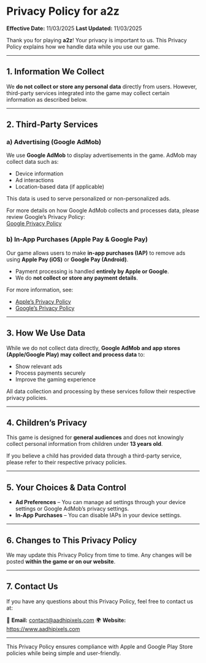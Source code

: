 # Privacy Policy for a2z

**Effective Date:** 11/03/2025
**Last Updated:** 11/03/2025

Thank you for playing **a2z**! Your privacy is important to us. This Privacy Policy explains how we handle data while you use our game.  

---

## 1. Information We Collect  
We **do not collect or store any personal data** directly from users. However, third-party services integrated into the game may collect certain information as described below.  

---

## 2. Third-Party Services  

### a) Advertising (Google AdMob)  
We use **Google AdMob** to display advertisements in the game. AdMob may collect data such as:  
- Device information  
- Ad interactions  
- Location-based data (if applicable)  

This data is used to serve personalized or non-personalized ads.  

For more details on how Google AdMob collects and processes data, please review Google’s Privacy Policy:  
[Google Privacy Policy](https://policies.google.com/privacy)  

### b) In-App Purchases (Apple Pay & Google Pay)  
Our game allows users to make **in-app purchases (IAP)** to remove ads using **Apple Pay (iOS)** or **Google Pay (Android)**.  

- Payment processing is handled **entirely by Apple or Google**.  
- We do **not collect or store any payment details**.  

For more information, see:  
- [Apple’s Privacy Policy](https://www.apple.com/legal/privacy)  
- [Google’s Privacy Policy](https://policies.google.com/privacy)  

---

## 3. How We Use Data  
While we do not collect data directly, **Google AdMob and app stores (Apple/Google Play) may collect and process data** to:  
- Show relevant ads  
- Process payments securely  
- Improve the gaming experience  

All data collection and processing by these services follow their respective privacy policies.  

---

## 4. Children’s Privacy  
This game is designed for **general audiences** and does not knowingly collect personal information from children under **13 years old**.  

If you believe a child has provided data through a third-party service, please refer to their respective privacy policies.  

---

## 5. Your Choices & Data Control  

- **Ad Preferences** – You can manage ad settings through your device settings or Google AdMob’s privacy settings.  
- **In-App Purchases** – You can disable IAPs in your device settings.  

---

## 6. Changes to This Privacy Policy  
We may update this Privacy Policy from time to time. Any changes will be posted **within the game or on our website**.  

---

## 7. Contact Us  
If you have any questions about this Privacy Policy, feel free to contact us at:  

📧 **Email:** contact@aadhipixels.com
🌍 **Website:** https://www.aadhipixels.com

---

This Privacy Policy ensures compliance with Apple and Google Play Store policies while being simple and user-friendly.  
